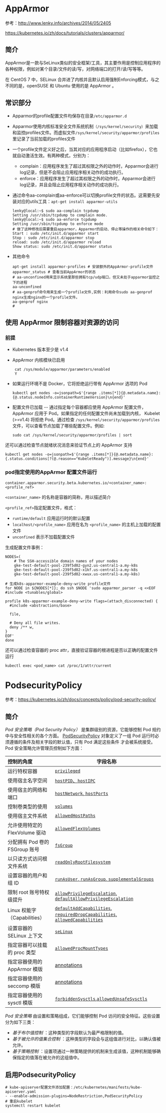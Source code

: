 # AppArmor

参考：http://www.lenky.info/archives/2014/05/2405

https://kubernetes.io/zh/docs/tutorials/clusters/apparmor/

## 简介

AppArmor是一款与SeLinux类似的安全框架/工具，其主要作用是控制应用程序的各种权限，例如对某个目录/文件的读/写，对网络端口的打开/读/写等等。

在 CentOS 7 中，SELinux 合并进了内核并且默认启用强制Enforcing模式，与之不同的是，openSUSE 和 Ubuntu 使用的是 AppArmor 。

## 常识部分

- Apparmor的profile配置文件均保存在目录`/etc/apparmor.d`

- Apparmor使用内核标准安全文件系统机制`（/sys/kernel/security）`来加载和监控profiles文件。而虚拟文件`/sys/kernel/security/apparmor/profiles`里记录了当前加载的profiles文件

- 一个profile文件定义好之后，当其对应的应用程序启动（比如firefox），它也就自动激活生效。有两种模式，分别为：

  - complain：应用程序发生了超过其权限之外的动作时，Apparmor会进行log记录，但是不会阻止应用程序相关动作的成功执行。
  - enforce：应用程序发生了超过其权限之外的动作时，Apparmor会进行log记录，并且会阻止应用程序相关动作的成功执行。

- 通过命令aa-complain或aa-enforce可以切换profile文件的状态。这需要先安装对应的utils工具：`apt-get install apparmor-utils`

  ```shell
  lenky@local:~$ sudo aa-complain tcpdump
  Setting /usr/sbin/tcpdump to complain mode.
  lenky@local:~$ sudo aa-enforce tcpdump
  Setting /usr/sbin/tcpdump to enforce mode
  # 做了这种修改后需要重启apparmor，Apparmor的启动、停止等操作的相关命令如下：
  Start : sudo /etc/init.d/apparmor start
  Stop : sudo /etc/init.d/apparmor stop
  reload: sudo /etc/init.d/apparmor reload
  Show status: sudo /etc/init.d/apparmor status
  ```

- 其他命令

  ```shell
  apt-get install apparmor-profiles # 安装额外的AppArmor-profile文件
  apparmor_status # 查看当前AppArmor的状态
  # aa-unconfined用来显示系统里那些拥有tcp/udp端口，但又未处于apparmor监控之下的进程
  aa-unconfined 
  # aa-genprof命令用来生成一个profile文件,实例：利用命令sudo aa-genprof nginx生成nginx的一个profile文件。
  aa-genprof nginx
  # 
  ```

  

## 使用 AppArmor 限制容器对资源的访问

### 前提

- Kubernetes 版本至少是 v1.4

- AppArmor 内核模块已启用

  ```shell
   cat /sys/module/apparmor/parameters/enabled
   Y
  ```

- 如果运行环境不是 Docker，它将拒绝运行带有 AppArmor 选项的 Pod

  ```shell
  kubectl get nodes -o=jsonpath=$'{range .items[*]}{@.metadata.name}: {@.status.nodeInfo.containerRuntimeVersion}\n{end}'
  ```

- 配置文件已加载 -- 通过指定每个容器都应使用 AppArmor 配置文件，AppArmor 应用于 Pod。如果指定的任何配置文件尚未加载到内核， Kubelet (>=v1.4) 将拒绝 Pod。通过检查 `/sys/kernel/security/apparmor/profiles` 文件，可以查看节点加载了哪些配置文件。例如:

  ```shell
  sudo cat /sys/kernel/security/apparmor/profiles | sort
  ```

还可以通过检查节点就绪状况消息来验证节点上的 AppArmor 支持

```shell
kubectl get nodes -o=jsonpath=$'{range .items[*]}{@.metadata.name}: {.status.conditions[?(@.reason=="KubeletReady")].message}\n{end}'
```

### pod指定使用的AppArmor 配置文件运行

```shell
container.apparmor.security.beta.kubernetes.io/<container_name>: <profile_ref>
```

`<container_name>` 的名称是容器的简称，用以描述简介

`<profile_ref>`指定配置文件，格式：

- `runtime/default` 应用运行时的默认配置
- `localhost/<profile_name>` 应用在名为 `<profile_name>` 的主机上加载的配置文件
- `unconfined` 表示不加载配置文件

生成配置文件事例：

```shell
NODES=(
    # The SSH-accessible domain names of your nodes
    gke-test-default-pool-239f5d02-gyn2.us-central1-a.my-k8s
    gke-test-default-pool-239f5d02-x1kf.us-central1-a.my-k8s
    gke-test-default-pool-239f5d02-xwux.us-central1-a.my-k8s)
    
# 生成k8s-apparmor-example-deny-write profile文件
for NODE in ${NODES[*]}; do ssh $NODE 'sudo apparmor_parser -q <<EOF
#include <tunables/global>

profile k8s-apparmor-example-deny-write flags=(attach_disconnected) {
  #include <abstractions/base>

  file,

  # Deny all file writes.
  deny /** w,
}
EOF'
done
```

还可以通过检查容器的 proc attr，直接验证容器的根进程是否以正确的配置文件运行

```shell
kubectl exec <pod_name> cat /proc/1/attr/current
```

# PodsecurityPolicy

参考：https://kubernetes.io/zh/docs/concepts/policy/pod-security-policy/

## 简介

*Pod 安全策略（Pod Security Policy）* 是集群级别的资源，它能够控制 Pod 规约 中与安全性相关的各个方面。 [PodSecurityPolicy](https://kubernetes.io/docs/reference/generated/kubernetes-api/v1.22/#podsecuritypolicy-v1beta1-policy) 对象定义了一组 Pod 运行时必须遵循的条件及相关字段的默认值，只有 Pod 满足这些条件 才会被系统接受。 Pod 安全策略允许管理员控制如下方面：

| **控制的角度**                 | **字段名称**                                                 |
| :----------------------------- | ------------------------------------------------------------ |
| 运行特权容器                   | [`privileged`](https://kubernetes.io/zh/docs/concepts/policy/pod-security-policy/#privileged) |
| 使用宿主名字空间               | [`hostPID`、`hostIPC`](https://kubernetes.io/zh/docs/concepts/policy/pod-security-policy/#host-namespaces) |
| 使用宿主的网络和端口           | [`hostNetwork`, `hostPorts`](https://kubernetes.io/zh/docs/concepts/policy/pod-security-policy/#host-namespaces) |
| 控制卷类型的使用               | [`volumes`](https://kubernetes.io/zh/docs/concepts/policy/pod-security-policy/#volumes-and-file-systems) |
| 使用宿主文件系统               | [`allowedHostPaths`](https://kubernetes.io/zh/docs/concepts/policy/pod-security-policy/#volumes-and-file-systems) |
| 允许使用特定的 FlexVolume 驱动 | [`allowedFlexVolumes`](https://kubernetes.io/zh/docs/concepts/policy/pod-security-policy/#flexvolume-drivers) |
| 分配拥有 Pod 卷的 FSGroup 账号 | [`fsGroup`](https://kubernetes.io/zh/docs/concepts/policy/pod-security-policy/#volumes-and-file-systems) |
| 以只读方式访问根文件系统       | [`readOnlyRootFilesystem`](https://kubernetes.io/zh/docs/concepts/policy/pod-security-policy/#volumes-and-file-systems) |
| 设置容器的用户和组 ID          | [`runAsUser`, `runAsGroup`, `supplementalGroups`](https://kubernetes.io/zh/docs/concepts/policy/pod-security-policy/#users-and-groups) |
| 限制 root 账号特权级提升       | [`allowPrivilegeEscalation`, `defaultAllowPrivilegeEscalation`](https://kubernetes.io/zh/docs/concepts/policy/pod-security-policy/#privilege-escalation) |
| Linux 权能字（Capabilities）   | [`defaultAddCapabilities`, `requiredDropCapabilities`, `allowedCapabilities`](https://kubernetes.io/zh/docs/concepts/policy/pod-security-policy/#capabilities) |
| 设置容器的 SELinux 上下文      | [`seLinux`](https://kubernetes.io/zh/docs/concepts/policy/pod-security-policy/#selinux) |
| 指定容器可以挂载的 proc 类型   | [`allowedProcMountTypes`](https://kubernetes.io/zh/docs/concepts/policy/pod-security-policy/#allowedprocmounttypes) |
| 指定容器使用的 AppArmor 模版   | [annotations](https://kubernetes.io/zh/docs/concepts/policy/pod-security-policy/#apparmor) |
| 指定容器使用的 seccomp 模版    | [annotations](https://kubernetes.io/zh/docs/concepts/policy/pod-security-policy/#seccomp) |
| 指定容器使用的 sysctl 模版     | [`forbiddenSysctls`,`allowedUnsafeSysctls`](https://kubernetes.io/zh/docs/concepts/policy/pod-security-policy/#sysctl) |

*Pod 安全策略* 由设置和策略组成，它们能够控制 Pod 访问的安全特征。这些设置分为如下三类：

- *基于布尔值控制* ：这种类型的字段默认为最严格限制的值。
- *基于被允许的值集合控制* ：这种类型的字段会与这组值进行对比，以确认值被允许。
- *基于策略控制* ：设置项通过一种策略提供的机制来生成该值，这种机制能够确保指定的值落在被允许的这组值中。

## 启用PodsecurityPolicy

```shell
# kube-apiserver配置文件添加配置：/etc/kubernetes/manifests/kube-apiserver.yaml
- --enable-admission-plugins=NodeRestriction,PodSecurityPolicy
# 重启kubelet
systemctl restart kubelet
```





